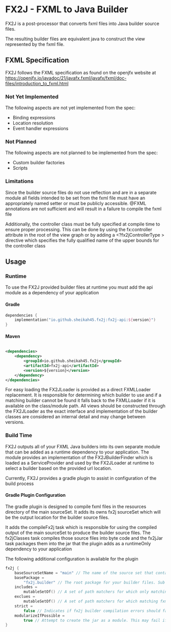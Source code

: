 # FX2J - FXML to Java Builder

FX2J is a post-processor that converts fxml files
into Java builder source files.

The resulting builder files are equivalent java
to construct the view represented by the fxml file.

## FXML Specification

FX2J follows the FXML specification as found on the openjfx
website at https://openjfx.io/javadoc/21/javafx.fxml/javafx/fxml/doc-files/introduction_to_fxml.html

### Not Yet Implemented

The following aspects are not yet implemented from the spec:

* Binding expressions
* Location resolution
* Event handler expressions

### Not Planned

The following aspects are not planned to be implemented from the spec:

* Custom builder factories
* Scripts

### Limitations

Since the builder source files do not use reflection and are in a separate module
all fields intended to be set from the fxml file must have an appropriately named
setter or must be publicly accessible. @FXML annotations are not sufficient and will result
in a failure to compile the fxml file

Additionally, the controller class must be fully specified at compile time to ensure
proper processing. This can be done by using the fx:controller attribute in the root of the
view graph or by adding a <?fx2jControllerType > directive which specifies the fully qualified
name of the upper bounds for the controller class

## Usage

### Runtime

To use the FX2J provided builder files at runtime you must add the api module as a dependency of your application

#### Gradle

```kotlin
dependencies {
    implementation("io.github.sheikah45.fx2j:fx2j-api:${version}")
}
```

#### Maven

```xml

<dependencies>
    <dependency>
        <groupId>io.github.sheikah45.fx2j</groupId>
        <artifactId>fx2j-api</artifactId>
        <version>${version}</version>
    </dependency>
</dependencies>
```

For easy loading the FX2JLoader is provided as a direct FXMLLoader replacement. It is responsible for determining which
builder to use and
if a matching builder cannot be found it falls back to the FXMLLoader if it is available on the class/module path.
All views should be constructed through the FX2JLoader as the exact interface and implementation of the builder classes
are considered an internal detail and may change between versions.

### Build Time

FX2J outputs all of your FXML Java builders into its own separate module that can be added as
a runtime dependency to your application. The module provides an implementation of the FX2JBuilderFinder
which is loaded as a ServiceProvider and used by the FX2JLoader at runtime to select a builder based on the provided url
location.

Currently, FX2J provides a gradle plugin to assist in configuration of the build process

#### Gradle Plugin Configuration

The gradle plugin is designed to compile fxml files in the resources directory of the main sourceSet. It adds
its owns fx2j sourceSet which will be the output location for the builder source files.

It adds the compileFx2j task which is responsible for using the compiled output of the main sourceSet to produce the
builder source files. The fx2jClasses task compiles those source files into byte code and the fx2jJar task packages them
into the jar that the plugin adds as a runtimeOnly dependency to your application

The following additional configuration is available for the plugin

```kotlin
fx2j {
    baseSourceSetName = "main" // The name of the source set that contains the fxml
    basePackage =
        "fx2j.builder" // The root package for your builder files. Sub packages are derived from the directory structure relative to the resources root
    includes =
        mutableSetOf() // A set of path matchers for which only matching fxml files will be included. By default all fxml files in the resources directory are included
    exclues =
        mutableSetOf() // A set of path matchers for which matching fxml files should be excluded from compilation.
    strict =
        false // Indicates if fx2j builder compilation errors should fail the build. Defaults to false so only a warning is produced
    modularizeIfPossible =
        true // Attempt to create the jar as a module. This may fail if any non module jars are on the module path
}
```